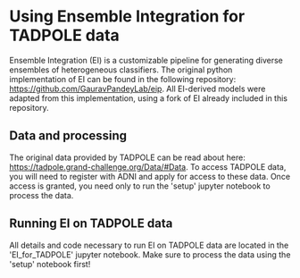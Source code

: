 # Using Ensemble Integration for TADPOLE data
Ensemble Integration (EI) is a customizable pipeline for generating diverse ensembles of heterogeneous classifiers. The original python implementation of EI can be found in the following repository: https://github.com/GauravPandeyLab/eip. All EI-derived models were adapted from this implementation, using a fork of EI already included in this repository.

## Data and processing
The original data provided by TADPOLE can be read about here: https://tadpole.grand-challenge.org/Data/#Data. To access TADPOLE data, you will need to register with ADNI and apply for access to these data. Once access is granted, you need only to run the 'setup' jupyter notebook to process the data.

## Running EI on TADPOLE data
All details and code necessary to run EI on TADPOLE data are located in the 'EI_for_TADPOLE' jupyter notebook. Make sure to process the data using the 'setup' notebook first!


